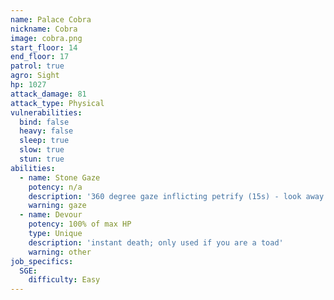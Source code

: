 ```yaml
---
name: Palace Cobra
nickname: Cobra
image: cobra.png
start_floor: 14
end_floor: 17
patrol: true
agro: Sight
hp: 1027
attack_damage: 81
attack_type: Physical
vulnerabilities:
  bind: false
  heavy: false
  sleep: true
  slow: true
  stun: true
abilities:
  - name: Stone Gaze
    potency: n/a
    description: '360 degree gaze inflicting petrify (15s) - look away'
    warning: gaze
  - name: Devour
    potency: 100% of max HP
    type: Unique
    description: 'instant death; only used if you are a toad'
    warning: other
job_specifics:
  SGE:
    difficulty: Easy
---
```


